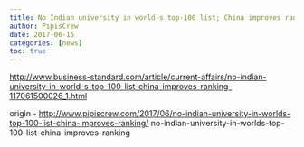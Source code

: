 ```yaml
---
title: No Indian university in world-s top-100 list; China improves ranking
author: PipisCrew
date: 2017-06-15
categories: [news]
toc: true
---
```


http://www.business-standard.com/article/current-affairs/no-indian-university-in-world-s-top-100-list-china-improves-ranking-117061500026_1.html

origin - http://www.pipiscrew.com/2017/06/no-indian-university-in-worlds-top-100-list-china-improves-ranking/ no-indian-university-in-worlds-top-100-list-china-improves-ranking